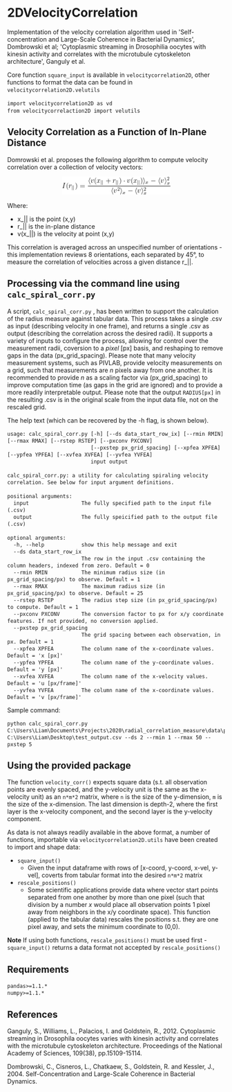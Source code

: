 # 2DVelocityCorrelation

Implementation of the velocity correlation algorithm used in 'Self-concentration and Large-Scale Coherence in Bacterial Dynamics', Dombrowski et al; 'Cytoplasmic streaming in Drosophilia oocytes with kinesin activity and correlates with the microtubule cytoskeleton architecture', Ganguly et al.

Core function `square_input` is available in `velocitycorrelation2D`, other functions to format the data can be found in `velocitycorrelation2D.velutils`

`import velocitycorrelation2D as vd`  
`from velocitycorrelaction2D import velutils`


## Velocity Correlation as a Function of In-Plane Distance

Domrowski et al. proposes the following algorithm to compute velocity correlation over a collection of velocity vectors:
<p align="center">
  <img src = "READMEAssets\correlation_eq.png" alt="I(r_{||}) = \frac{\langle v(x_{||}+r_{||})\cdot v(x_{||})\rangle_x - \langle v \rangle^{2}_x}{\langle v^2\rangle_x - \langle v \rangle^{2}_x}"/>
</p>

Where:
 - x_|| is the point (x,y)
 - r_|| is the in-plane distance
 - v(x_||) is the velocity at point (x,y)

This correlation is averaged across an unspecified number of orientations - this implementation reviews 8 orientations, each separated by 45°, to measure the correlation of velocities across a given distance r_||.

## Processing via the command line using `calc_spiral_corr.py`

A script, `calc_spiral_corr.py` , has been written to support the calculation of the radius measure against tabular data. This process takes a single .csv as input (describing velocity in one frame), and returns a single .csv as output (describing the correlation across the desired radii). It supports a variety of inputs to configure the process, allowing for control over the measurement radii, coversion to a *pixel* [px] basis, and reshaping to remove gaps in the data (px_grid_spacing). Please note that many velocity measurement systems, such as PIVLAB, provide velocity measurements on a grid, such that measurements are *n* pixels away from one another. It is recommended to provide *n* as a scaling factor via (px_grid_spacing) to improve computation time (as gaps in the grid are ignored) and to provide a more readily interpretable output. Please note that the output `RADIUS[px]` in the resulting .csv is in the original scale from the input data file, not on the rescaled grid.


The help text (which can be recovered by the -h flag, is shown below).

    usage: calc_spiral_corr.py [-h] [--ds data_start_row_ix] [--rmin RMIN] [--rmax RMAX] [--rstep RSTEP] [--pxconv PXCONV]
                               [--pxstep px_grid_spacing] [--xpfea XPFEA] [--ypfea YPFEA] [--xvfea XVFEA] [--yvfea YVFEA]
                               input output

    calc_spiral_corr.py: a utility for calculating spiraling velocity correlation. See below for input argument definitions.

    positional arguments:
      input                 The fully specified path to the input file (.csv)
      output                The fully speicified path to the output file (.csv)

    optional arguments:
      -h, --help            show this help message and exit
      --ds data_start_row_ix
                            The row in the input .csv containing the column headers, indexed from zero. Default = 0
      --rmin RMIN           The minimum radius size (in px_grid_spacing/px) to observe. Default = 1
      --rmax RMAX           The maximum radius size (in px_grid_spacing/px) to observe. Default = 25
      --rstep RSTEP         The radius step size (in px_grid_spacing/px) to compute. Default = 1
      --pxconv PXCONV       The conversion factor to px for x/y coordinate features. If not provided, no conversion applied.
      --pxstep px_grid_spacing
                            The grid spacing between each observation, in px. Default = 1
      --xpfea XPFEA         The column name of the x-coordinate values. Default = 'x [px]'
      --ypfea YPFEA         The column name of the y-coordinate values. Default = 'y [px]'
      --xvfea XVFEA         The column name of the x-velocity values. Default = 'u [px/frame]'
      --yvfea YVFEA         The column name of the x-coordinate values. Default = 'v [px/frame]'


Sample command: <br/>

    python calc_spiral_corr.py C:\Users\Liam\Documents\Projects\2020\radial_correlation_measure\data\px_basis\PIVlab_0001.txt C:\Users\Liam\Desktop\test_output.csv --ds 2 --rmin 1 --rmax 50 --pxstep 5

## Using the provided package
The function `velocity_corr()` expects square data (s.t. all observation points are evenly spaced, and the y-velocity unit is the same as the x-velocity unit) as an `n*m*2` matrix, where `n` is the size of the y-dimension, `m` is the size of the x-dimension. The last dimension is depth-2, where the first layer is the x-velocity component, and the second layer is the y-velocity component.

As data is not always readily available in the above format, a number of functions, importable via `velocitycorrelation2D.utils` have been created to import and shape data:
- `square_input()`
  - Given the input dataframe with rows of [x-coord, y-coord, x-vel, y-vel], coverts from tabular format into the desired `n*m*2` matrix
- `rescale_positions()`
  - Some scientific applications provide data where vector start points separated from one another by more than one pixel (such that division by a number *x* would place all observation points 1 pixel away from neighbors in the x/y coordinate space). This function (applied to the tabular data) rescales the positions s.t. they are one pixel away, and sets the minimum coordinate to (0,0).

**Note** If using both functions, `rescale_positions()` must be used first - `square_input()` returns a data format not accepted by `rescale_positions()`

## Requirements
    pandas>=1.1.*
    numpy>=1.1.*


## References

Ganguly, S., Williams, L., Palacios, I. and Goldstein, R., 2012. Cytoplasmic streaming in Drosophila oocytes varies with kinesin activity and correlates with the microtubule cytoskeleton architecture. Proceedings of the National Academy of Sciences, 109(38), pp.15109-15114.

Dombrowski, C., Cisneros, L., Chatkaew, S., Goldstein, R. and Kessler, J., 2004. Self-Concentration and Large-Scale Coherence in Bacterial Dynamics.

